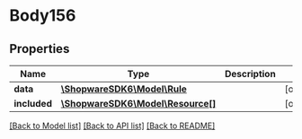 # Body156

## Properties
Name | Type | Description | Notes
------------ | ------------- | ------------- | -------------
**data** | [**\ShopwareSDK6\Model\Rule**](Rule.md) |  | [optional] 
**included** | [**\ShopwareSDK6\Model\Resource[]**](Resource.md) |  | [optional] 

[[Back to Model list]](../../README.md#documentation-for-models) [[Back to API list]](../../README.md#documentation-for-api-endpoints) [[Back to README]](../../README.md)

